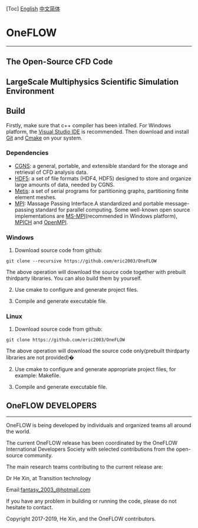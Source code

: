 [Toc]
[English](./README.md) [中文简体 ](./README_zh_CN.md)
# OneFLOW
-----------------------------------------------------------
The Open-Source CFD Code
-----------------------------------------------------------
LargeScale Multiphysics Scientific Simulation Environment
-----------------------------------------------------------

## Build
Firstly, make sure that c++ compiler has been intalled. For Windows platform, the [Visual Studio IDE](https://visualstudio.microsoft.com/ "Visual Studio IDE") is recommended. Then download and install [Git](https://git-scm.com/ "Git") and [Cmake](https://cmake.org/download/ "cmake") on your system.

### Dependencies

* [CGNS](https://github.com/CGNS/CGNS "CGNS"): a general, portable, and extensible standard for the storage and retrieval of CFD analysis data.
* [HDF5](https://www.hdfgroup.org/downloads/hdf5/ "hdf5"): a set of file formats (HDF4, HDF5) designed to store and organize large amounts of data, needed by CGNS.
* [Metis](http://glaros.dtc.umn.edu/gkhome/metis/metis/download "Metis"): a set of serial programs for partitioning graphs, partitioning finite element meshes.
* [MPI](https://computing.llnl.gov/tutorials/mpi/ "MPI"): Massage Passing Interface.A standardized and portable message-passing standard for parallel computing. Some well-known open source implementations are [MS-MPI](https://github.com/Microsoft/Microsoft-MPI "MS-MPI")(recommended in Windows platform), [MPICH](https://github.com/pmodels/mpich "MPICH") and [OpenMPI](https://www.open-mpi.org/ "OpenMPI").

### Windows

1. Download source code from github:
```
git clone --recursive https://github.com/eric2003/OneFLOW
```
The above operation will download the source code together with prebuilt thirdparty libraries. You can also build them by yourself.

2. Use cmake to configure and generate project files.
   
3. Compile and generate executable file.
   
### Linux

1. Download source code from github:
```
git clone https://github.com/eric2003/OneFLOW
```
The above operation will download the source code only(prebuilt thirdparty libraries are not provided)�

2. Use cmake to configure and generate appropriate project files, for example: Makefile.
   
3. Compile and generate executable file.
   
## OneFLOW DEVELOPERS
-----------------------------------------------------------
OneFLOW is being developed by individuals and organized teams all around the world.

The current OneFLOW release has been coordinated by the OneFLOW International Developers Society with selected contributions from the open-source community.

The main research teams contributing to the current release are:

Dr He Xin, at Transition technology

Email:<fantasy_2003_@hotmail.com>

If you have any problem in building or running the code, please do not hesitate to contact.

Copyright 2017-2019, He Xin, and the OneFLOW contributors.
